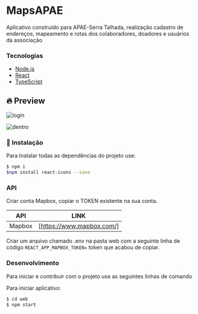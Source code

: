# MapsAPAE
Aplicativo construído para APAE-Serra Talhada, realização cadastro de endereços, mapeamento e rotas dos colaboradores, doadores e usuários da associação

### Tecnologias 

  - [Node.js](https://nodejs.org/en/)
  - [React](https://reactjs.org/)
  - [TypeScript](https://www.typescriptlang.org/)

## 🔥 Preview
![login](https://user-images.githubusercontent.com/48795370/111868928-a482d900-895b-11eb-9b72-d2724fe71b80.png)

![dentro](https://user-images.githubusercontent.com/48795370/111868938-b2d0f500-895b-11eb-82b5-e1a95ac31d07.png)


### 🚀 Instalação

Para Instalar todas as dependências do projeto use:

```sh
$ npm i
$npm install react-icons --save
```


### API

Criar conta Mapbox, copiar o TOKEN existente na sua conta.

| API | LINK |
| ------ | ------ |
| Mapbox | [https://www.mapbox.com/] |

Criar um arquivo chamado .env na pasta web com a seguinte linha de código `REACT_APP_MAPBOX_TOKEN=` token que acabou de copiar.


### Desenvolvimento

Para iniciar e contribuir com o projeto use as seguintes linhas de comando

Para iniciar aplicativo:
```sh
$ cd web
$ npm start
```

